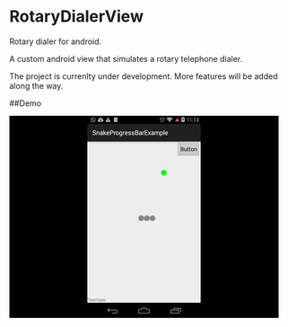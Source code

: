 # RotaryDialerView
Rotary dialer for android. 

A custom android view that simulates a rotary telephone dialer.

The project is currenlty under development. More features will be added along the way.

##Demo

![](https://github.com/vishnus1224/SnakeProgressView/blob/master/Project/demo/demo.gif)
